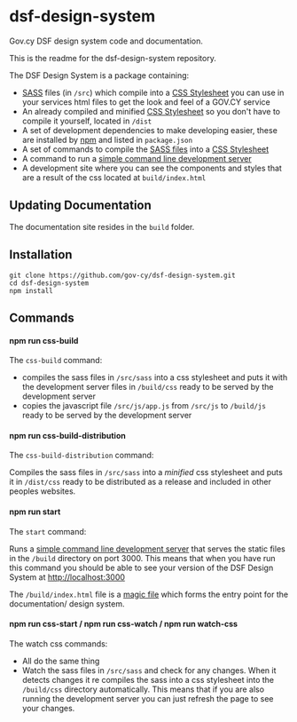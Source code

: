 # dsf-design-system
Gov.cy DSF design system code and documentation.

This is the readme for the dsf-design-system repository.

The DSF Design System is a package containing:
* [SASS](https://sass-lang.com/) files (in `/src`) which compile into a [CSS Stylesheet](https://www.w3schools.com/css/css_howto.asp) you can use in your services html files to get the look and feel of a GOV.CY service
* An already compiled and minified [CSS Stylesheet](https://www.w3schools.com/css/css_howto.asp) so you don't have to compile it yourself, located in `/dist`
* A set of development dependencies to make developing easier, these are installed by [npm](https://www.npmjs.com/) and listed in `package.json`
* A set of commands to compile the [SASS files](https://sass-lang.com/) into a [CSS Stylesheet](https://www.w3schools.com/css/css_howto.asp)
* A command to run a [simple command line development server](https://github.com/http-party/http-server)
* A development site where you can see the components and styles that are a result of the css located at `build/index.html`

## Updating Documentation

The documentation site resides in the `build` folder.

## Installation

```
git clone https://github.com/gov-cy/dsf-design-system.git
cd dsf-design-system
npm install
```

## Commands

#### npm run css-build

The `css-build` command:

* compiles the sass files in `/src/sass` into a css stylesheet and puts it with the development server files in `/build/css` ready to be served by the development server
* copies the javascript file `/src/js/app.js` from `/src/js` to `/build/js` ready to be served by the development server

#### npm run css-build-distribution

The `css-build-distribution` command:

Compiles the sass files in `/src/sass` into a _minified_ css stylesheet and puts it in `/dist/css` ready to be distributed as a release and included in other peoples websites.


#### npm run start

The `start` command:

Runs a [simple command line development server](https://github.com/http-party/http-server) that serves the static files in the `/build` directory on port 3000. This means that when you have run this command you should be able to see your version of the DSF Design System at [http://localhost:3000](http://localhost:3000)

The `/build/index.html` file is a [magic file](https://github.com/http-party/http-server#magic-files) which forms the entry point for the documentation/ design system.

#### npm run css-start / npm run css-watch / npm run watch-css

The watch css commands:

* All do the same thing
* Watch the sass files in `/src/sass` and check for any changes. When it detects changes it re compiles the sass into a css stylesheet into the `/build/css` directory automatically. This means that if you are also running the development server you can just refresh the page to see your changes.